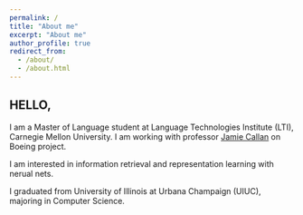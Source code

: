 ```yaml
---
permalink: /
title: "About me"
excerpt: "About me"
author_profile: true
redirect_from: 
  - /about/
  - /about.html
---
```


## HELLO,

I am a Master of Language student at Language Technologies Institute (LTI), Carnegie Mellon University. I am working with professor [Jamie Callan](http://www.cs.cmu.edu/~callan/) on Boeing project.

I am interested in information retrieval and representation learning with nerual nets.

I graduated from University of Illinois at Urbana Champaign (UIUC), majoring in Computer Science.
